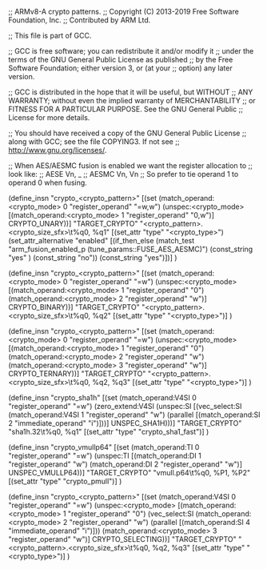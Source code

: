 ;; ARMv8-A crypto patterns.
;; Copyright (C) 2013-2019 Free Software Foundation, Inc.
;; Contributed by ARM Ltd.

;; This file is part of GCC.

;; GCC is free software; you can redistribute it and/or modify it
;; under the terms of the GNU General Public License as published
;; by the Free Software Foundation; either version 3, or (at your
;; option) any later version.

;; GCC is distributed in the hope that it will be useful, but WITHOUT
;; ANY WARRANTY; without even the implied warranty of MERCHANTABILITY
;; or FITNESS FOR A PARTICULAR PURPOSE.  See the GNU General Public
;; License for more details.

;; You should have received a copy of the GNU General Public License
;; along with GCC; see the file COPYING3.  If not see
;; <http://www.gnu.org/licenses/>.


;; When AES/AESMC fusion is enabled we want the register allocation to
;; look like:
;;    AESE Vn, _
;;    AESMC Vn, Vn
;; So prefer to tie operand 1 to operand 0 when fusing.

(define_insn "crypto_<crypto_pattern>"
  [(set (match_operand:<crypto_mode> 0 "register_operand" "=w,w")
        (unspec:<crypto_mode> [(match_operand:<crypto_mode> 1
                       "register_operand" "0,w")]
         CRYPTO_UNARY))]
  "TARGET_CRYPTO"
  "<crypto_pattern>.<crypto_size_sfx>\\t%q0, %q1"
  [(set_attr "type" "<crypto_type>")
   (set_attr_alternative "enabled"
     [(if_then_else (match_test
		       "arm_fusion_enabled_p (tune_params::FUSE_AES_AESMC)")
		     (const_string "yes" )
		     (const_string "no"))
      (const_string "yes")])]
)

(define_insn "crypto_<crypto_pattern>"
  [(set (match_operand:<crypto_mode> 0 "register_operand" "=w")
        (unspec:<crypto_mode> [(match_operand:<crypto_mode> 1 "register_operand" "0")
                      (match_operand:<crypto_mode> 2 "register_operand" "w")]
         CRYPTO_BINARY))]
  "TARGET_CRYPTO"
  "<crypto_pattern>.<crypto_size_sfx>\\t%q0, %q2"
  [(set_attr "type" "<crypto_type>")]
)

(define_insn "crypto_<crypto_pattern>"
  [(set (match_operand:<crypto_mode> 0 "register_operand" "=w")
        (unspec:<crypto_mode> [(match_operand:<crypto_mode> 1 "register_operand" "0")
                      (match_operand:<crypto_mode> 2 "register_operand" "w")
                      (match_operand:<crypto_mode> 3 "register_operand" "w")]
         CRYPTO_TERNARY))]
  "TARGET_CRYPTO"
  "<crypto_pattern>.<crypto_size_sfx>\\t%q0, %q2, %q3"
  [(set_attr "type" "<crypto_type>")]
)

(define_insn "crypto_sha1h"
  [(set (match_operand:V4SI 0 "register_operand" "=w")
        (zero_extend:V4SI
          (unspec:SI [(vec_select:SI
                        (match_operand:V4SI 1 "register_operand" "w")
                        (parallel [(match_operand:SI 2 "immediate_operand" "i")]))]
           UNSPEC_SHA1H)))]
  "TARGET_CRYPTO"
  "sha1h.32\\t%q0, %q1"
  [(set_attr "type" "crypto_sha1_fast")]
)

(define_insn "crypto_vmullp64"
  [(set (match_operand:TI 0 "register_operand" "=w")
        (unspec:TI [(match_operand:DI 1 "register_operand" "w")
                    (match_operand:DI 2 "register_operand" "w")]
         UNSPEC_VMULLP64))]
  "TARGET_CRYPTO"
  "vmull.p64\\t%q0, %P1, %P2"
  [(set_attr "type" "crypto_pmull")]
)

(define_insn "crypto_<crypto_pattern>"
  [(set (match_operand:V4SI 0 "register_operand" "=w")
        (unspec:<crypto_mode>
                     [(match_operand:<crypto_mode> 1 "register_operand" "0")
                      (vec_select:SI
                        (match_operand:<crypto_mode> 2 "register_operand" "w")
                        (parallel [(match_operand:SI 4 "immediate_operand" "i")]))
                      (match_operand:<crypto_mode> 3 "register_operand" "w")]
         CRYPTO_SELECTING))]
  "TARGET_CRYPTO"
  "<crypto_pattern>.<crypto_size_sfx>\\t%q0, %q2, %q3"
  [(set_attr "type" "<crypto_type>")]
)
